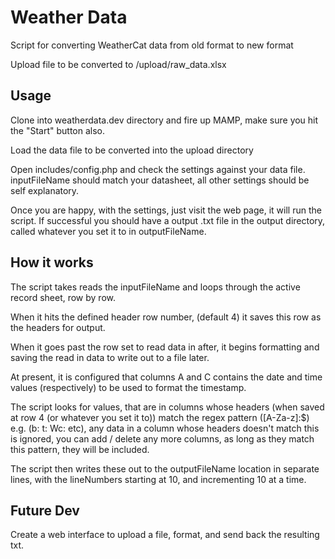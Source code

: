Weather Data
===========

Script for converting WeatherCat data from old format to new format

Upload file to be converted to /upload/raw_data.xlsx

Usage
-----

Clone into weatherdata.dev directory and fire up MAMP, make sure you hit the "Start" button also.

Load the data file to be converted into the upload directory

Open includes/config.php and check the settings against your data file. inputFileName should match your datasheet, all other settings should be self explanatory.

Once you are happy, with the settings, just visit the web page, it will run the script. If successful you should have a output .txt file in the output directory, called whatever you set it to in outputFileName.


How it works
------------

The script takes reads the inputFileName and loops through the active record sheet, row by row. 

When it hits the defined header row number, (default 4) it saves this row as the headers for output. 

When it goes past the row set to read data in after, it begins formatting and saving the read in data to write out to a file later. 

At present, it is configured that columns A and C contains the date and time values (respectively) to be used to format the timestamp.

The script looks for values, that are in columns whose headers (when saved at row 4 (or whatever you set it to)) match the regex pattern ([A-Za-z]:$) e.g. (b: t: Wc: etc), any data in a column whose headers doesn't match this is ignored, you can add / delete any more columns, as long as they match this pattern, they will be included. 

The script then writes these out to the outputFileName location in separate lines, with the lineNumbers starting at 10, and incrementing 10 at a time. 


Future Dev
----------

Create a web interface to upload a file, format, and send back the resulting txt. 



